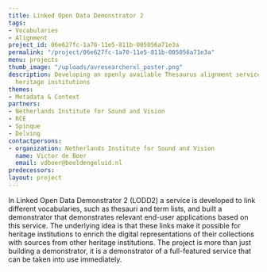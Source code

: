 ```yaml
---
title: Linked Open Data Demonstrator 2
tags:
- Vocabularies
- Alignment
project_id: 06e627fc-1a70-11e5-811b-005056a71e3a
permalink: "/project/06e627fc-1a70-11e5-811b-005056a71e3a"
menu: projects
thumb_image: "/uploads/avresearcherxl_poster.png"
description: Developing an openly available Thesaurus alignment service for Dutch
  heritage institutions
themes:
- Metadata & Context
partners:
- Netherlands Institute for Sound and Vision
- RCE
- Spinque
- Delving
contactpersons:
- organization: Netherlands Institute for Sound and Vision
  name: Victor de Boer
  email: vdboer@beeldengeluid.nl
predecessors: 
layout: project
---
```


In Linked Open Data Demonstrator 2 (LODD2) a service is developed to link different vocabularies, such as thesauri and term lists, and built a demonstrator that demonstrates relevant end-user applications based on this service. The underlying idea is that these links make it possible for heritage institutions to enrich the digital representations of their collections with sources from other heritage institutions. The project is more than just building a demonstrator, it is a demonstrator of a full-featured service that can be taken into use immediately.
